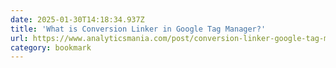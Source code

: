 ```yaml
---
date: 2025-01-30T14:18:34.937Z
title: 'What is Conversion Linker in Google Tag Manager?'
url: https://www.analyticsmania.com/post/conversion-linker-google-tag-manager/
category: bookmark
---
```

